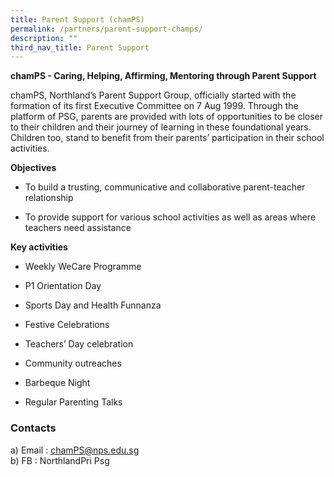 ```yaml
---
title: Parent Support (chamPS)
permalink: /partners/parent-support-champs/
description: ""
third_nav_title: Parent Support
---
```

**chamPS - Caring, Helping, Affirming, Mentoring through Parent Support**  

chamPS, Northland’s Parent Support Group, officially started with the formation of its first Executive Committee on 7 Aug 1999. Through the platform of PSG, parents are provided with lots of opportunities to be closer to their children and their journey of learning in these foundational years. Children too, stand to benefit from their parents’ participation in their school activities.  
  
**Objectives**  

*   To build a trusting, communicative and collaborative parent-teacher relationship&nbsp;  
    
*   To provide support for various school activities as well as areas where teachers need assistance&nbsp;  
    

  
**Key activities**  

*   Weekly WeCare Programme&nbsp;  
    
*   P1 Orientation Day&nbsp;  
    
*   Sports Day and Health Funnanza&nbsp;  
    
*   Festive Celebrations&nbsp;  
    
*   Teachers’ Day celebration&nbsp;  
    
*   Community outreaches&nbsp;  
    
*   Barbeque Night&nbsp;  
    
*   Regular Parenting Talks&nbsp;

  
### Contacts  

a) Email :&nbsp;[chamPS@nps.edu.sg](mailto:chamPS@nps.edu.sg)   <br>
b) FB : NorthlandPri Psg